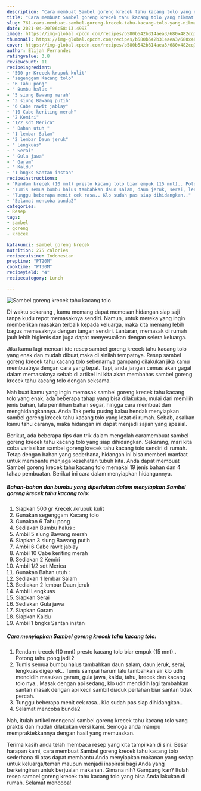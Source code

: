 ```yaml
---
description: "Cara membuat Sambel goreng krecek tahu kacang tolo yang nikmat Untuk Jualan"
title: "Cara membuat Sambel goreng krecek tahu kacang tolo yang nikmat Untuk Jualan"
slug: 761-cara-membuat-sambel-goreng-krecek-tahu-kacang-tolo-yang-nikmat-untuk-jualan
date: 2021-04-20T06:58:13.499Z
image: https://img-global.cpcdn.com/recipes/b580b542b314aea3/680x482cq70/sambel-goreng-krecek-tahu-kacang-tolo-foto-resep-utama.jpg
thumbnail: https://img-global.cpcdn.com/recipes/b580b542b314aea3/680x482cq70/sambel-goreng-krecek-tahu-kacang-tolo-foto-resep-utama.jpg
cover: https://img-global.cpcdn.com/recipes/b580b542b314aea3/680x482cq70/sambel-goreng-krecek-tahu-kacang-tolo-foto-resep-utama.jpg
author: Elijah Fernandez
ratingvalue: 3.8
reviewcount: 11
recipeingredient:
- "500 gr Krecek krupuk kulit"
- "segenggam Kacang tolo"
- "6 Tahu pong"
- " Bumbu halus "
- "5 siung Bawang merah"
- "3 siung Bawang putih"
- "6 Cabe rawit jablay"
- "10 Cabe keriting merah"
- "2 Kemiri"
- "1/2 sdt Merica"
- " Bahan utuh "
- "1 lembar Salam"
- "2 lembar Daun jeruk"
- " Lengkuas"
- " Serai"
- " Gula jawa"
- " Garam"
- " Kaldu"
- "1 bngks Santan instan"
recipeinstructions:
- "Rendam krecek (10 mnt) presto kacang tolo biar empuk (15 mnt).. Potong tahu pong jadi 2"
- "Tumis semua bumbu halus tambahkan daun salam, daun jeruk, serai, lengkuas digeprek.. Tumis sampai harum lalu tambahkan air klo udh mendidih masukan garam, gula jawa, kaldu, tahu, krecek dan kacang tolo nya.. Masak dengan api sedang, klo udh mendidih lagi tambahkan santan masak dengan api kecil sambil diaduk perlahan biar santan tidak percah."
- "Tunggu beberapa menit cek rasa.. Klo sudah pas siap dihidangkan.."
- "Selamat mencoba bunda2"
categories:
- Resep
tags:
- sambel
- goreng
- krecek

katakunci: sambel goreng krecek 
nutrition: 275 calories
recipecuisine: Indonesian
preptime: "PT20M"
cooktime: "PT30M"
recipeyield: "4"
recipecategory: Lunch

---
```



![Sambel goreng krecek tahu kacang tolo](https://img-global.cpcdn.com/recipes/b580b542b314aea3/680x482cq70/sambel-goreng-krecek-tahu-kacang-tolo-foto-resep-utama.jpg)

Di waktu  sekarang , kamu memang dapat memesan hidangan siap saji tanpa kudu repot memasaknya sendiri. Namun, untuk mereka yang ingin memberikan masakan terbaik kepada keluarga, maka kita memang lebih bagus memasaknya dengan tangan sendiri. Lantaran, memasak di rumah jauh lebih higienis dan juga dapat menyesuaikan dengan selera keluarga.

Jika kamu lagi mencari ide resep sambel goreng krecek tahu kacang tolo yang enak dan mudah dibuat,maka di sinilah tempatnya. Resep sambel goreng krecek tahu kacang tolo  sebenarnya gampang dilakukan jika kamu membuatnya dengan cara yang tepat. Tapi, anda jangan cemas akan gagal dalam memasaknya 
sebab di artikel ini kita akan membahas sambel goreng krecek tahu kacang tolo dengan seksama.  



Nah buat kamu yang ingin memasak sambel goreng krecek tahu kacang tolo yang enak, ada beberapa tahap yang bisa dilakukan, mulai dari memilih jenis bahan, lalu pemilihan bahan segar, hingga cara membuat dan menghidangkannya. Anda Tak perlu pusing kalau hendak menyiapkan sambel goreng krecek tahu kacang tolo yang lezat di rumah. Sebab, asalkan kamu  tahu caranya, maka hidangan ini dapat menjadi sajian yang spesial.

Berikut, ada beberapa tips dan trik dalam mengolah caramembuat sambel goreng krecek tahu kacang tolo yang siap dihidangkan. Sekarang, mari kita coba variasikan sambel goreng krecek tahu kacang tolo sendiri di rumah. Tetap dengan bahan yang sederhana, hidangan ini bisa memberi manfaat untuk membantu menjaga kesehatan tubuh kita. Anda dapat membuat Sambel goreng krecek tahu kacang tolo memakai 19 jenis bahan dan 4 tahap pembuatan. Berikut ini cara dalam menyiapkan hidangannya.

<!--inarticleads1-->

##### Bahan-bahan dan bumbu yang diperlukan dalam menyiapkan Sambel goreng krecek tahu kacang tolo:

1. Siapkan 500 gr Krecek /krupuk kulit
1. Gunakan segenggam Kacang tolo
1. Gunakan 6 Tahu pong
1. Sediakan  Bumbu halus :
1. Ambil 5 siung Bawang merah
1. Siapkan 3 siung Bawang putih
1. Ambil 6 Cabe rawit jablay
1. Ambil 10 Cabe keriting merah
1. Sediakan 2 Kemiri
1. Ambil 1/2 sdt Merica
1. Gunakan  Bahan utuh :
1. Sediakan 1 lembar Salam
1. Sediakan 2 lembar Daun jeruk
1. Ambil  Lengkuas
1. Siapkan  Serai
1. Sediakan  Gula jawa
1. Siapkan  Garam
1. Siapkan  Kaldu
1. Ambil 1 bngks Santan instan




<!--inarticleads2-->

##### Cara menyiapkan Sambel goreng krecek tahu kacang tolo:

1. Rendam krecek (10 mnt) presto kacang tolo biar empuk (15 mnt).. Potong tahu pong jadi 2
1. Tumis semua bumbu halus tambahkan daun salam, daun jeruk, serai, lengkuas digeprek.. Tumis sampai harum lalu tambahkan air klo udh mendidih masukan garam, gula jawa, kaldu, tahu, krecek dan kacang tolo nya.. Masak dengan api sedang, klo udh mendidih lagi tambahkan santan masak dengan api kecil sambil diaduk perlahan biar santan tidak percah.
1. Tunggu beberapa menit cek rasa.. Klo sudah pas siap dihidangkan..
1. Selamat mencoba bunda2




Nah, itulah artikel mengenai  sambel goreng krecek tahu kacang tolo  yang praktis dan mudah dilakukan versi kami. Semoga anda mampu mempraktekkannya dengan hasil yang memuaskan. 

Terima kasih anda telah membaca resep yang kita tampilkan di sini. Besar harapan kami, cara membuat  Sambel goreng krecek tahu kacang tolo sederhana di atas dapat membantu Anda menyiapkan makanan yang sedap untuk keluarga/teman maupun menjadi inspirasi bagi Anda yang berkeinginan untuk berjualan makanan. Gimana nih? Gampang kan? Itulah resep sambel goreng krecek tahu kacang tolo yang bisa Anda lakukan di rumah. Selamat mencoba!

